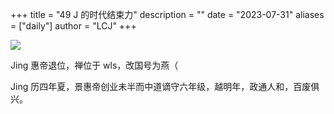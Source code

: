 +++
title = "49 J 的时代结束力"
description = ""
date = "2023-07-31"
aliases = ["daily"]
author = "LCJ"
+++

![](https://cdn.xalaok.top/images/sbdaily/2023/07/31/1.png)

Jing 惠帝退位，禅位于 wls，改国号为燕（

Jing 历四年夏，景惠帝创业未半而中道谪守六年级，越明年，政通人和，百废俱兴。